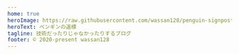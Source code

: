 ```yaml
---
home: true
heroImage: https://raw.githubusercontent.com/wassan128/penguin-signpost/static/penguin.png
heroText: ペンギンの道標
tagline: 技術だったりじゃなかったりするブログ
footer: © 2020-present wassan128
---
```


<Archives />
